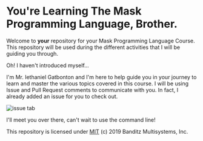  # You're Learning The Mask Programming Language, Brother.

Welcome to **your** repository for your Mask Programming Language Course. This repository will be used during the different activities that I will be guiding you through. 

Oh! I haven't introduced myself...

I'm Mr. Iethaniel Gatbonton and I'm here to help guide you in your journey to learn and master the various topics covered in this course. I will be using Issue and Pull Request comments to communicate with you. In fact, I already added an issue for you to check out.

![issue tab](https://lab.github.com/public/images/issue_tab.png)

I'll meet you over there, can't wait to use the command line!

This repository is licensed under [MIT](../LICENSE) (c) 2019 Banditz Multisystems, Inc.
